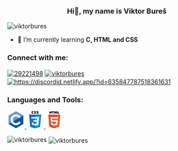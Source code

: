 <h3 align="center">Hi👋, my name is Viktor Bureš</h3>

<p align="left"> <img src="https://komarev.com/ghpvc/?username=viktorbures&label=Profile%20views&color=0e75b6&style=flat" alt="viktorbures" /> </p>

- 🌱 I’m currently learning **C, HTML and CSS**

<h3 align="left">Connect with me:</h3>
<p align="left">
<a href="https://stackoverflow.com/users/29221498" target="blank"><img align="center" src="https://raw.githubusercontent.com/rahuldkjain/github-profile-readme-generator/master/src/images/icons/Social/stack-overflow.svg" alt="29221498" height="30" width="40" /></a>
<a href="https://www.leetcode.com/viktorbures" target="blank"><img align="center" src="https://raw.githubusercontent.com/rahuldkjain/github-profile-readme-generator/master/src/images/icons/Social/leet-code.svg" alt="viktorbures" height="30" width="40" /></a>
<a href="https://discordid.netlify.app/?id=635847787518361631" target="blank"><img align="center" src="https://raw.githubusercontent.com/rahuldkjain/github-profile-readme-generator/master/src/images/icons/Social/discord.svg" alt="https://discordid.netlify.app/?id=635847787518361631" height="30" width="40" /></a>
</p>

<h3 align="left">Languages and Tools:</h3>
<p align="left"> <a href="https://www.cprogramming.com/" target="_blank" rel="noreferrer"> <img src="https://raw.githubusercontent.com/devicons/devicon/master/icons/c/c-original.svg" alt="c" width="40" height="40"/> </a> <a href="https://www.w3schools.com/css/" target="_blank" rel="noreferrer"> <img src="https://raw.githubusercontent.com/devicons/devicon/master/icons/css3/css3-original-wordmark.svg" alt="css3" width="40" height="40"/> </a> <a href="https://www.w3.org/html/" target="_blank" rel="noreferrer"> <img src="https://raw.githubusercontent.com/devicons/devicon/master/icons/html5/html5-original-wordmark.svg" alt="html5" width="40" height="40"/> </a> </p>


<p><img align="left" src="https://github-readme-stats.vercel.app/api/top-langs?username=viktorbures&show_icons=true&locale=en&layout=compact" alt="viktorbures" /></p>

<p>&nbsp;<img align="center" src="https://github-readme-stats.vercel.app/api?username=viktorbures&show_icons=true&locale=en" alt="viktorbures" /></p>





